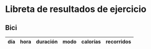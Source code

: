 # Libreta de resultados de ejercicio
## Bici
| día | hora | duración | modo | calorías | recorridos | 
| --- | ---- | -------- | ---- | -------- | ---------- |